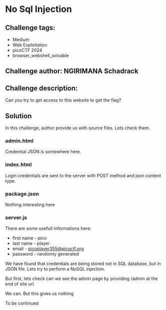 # No Sql Injection
## Challenge tags:
- Medium
- Web Exploitation
- picoCTF 2024
- browser_webshell_solvable

## Challenge author: NGIRIMANA Schadrack
## Challenge description:
Can you try to get access to this website to get the flag?

## Solution
In this challenge, author provide us with source files. Lets check them.

### admin.html
Credential JSON is somewhere here.

### index.html
Login credentials are sent to the server with POST method and json content type.

### package.json
Nothing interesting here

### server.js
There are some usefull informations here:
- first name - pico
- last name - player
- email - picoplayer355@picoctf.org
- password - randomly generated

We have found that credentials are being stored not in SQL database, but in JSON file. Lets try to perform a NoSQL injection.

But first, lets check can we see the admin page by providing /admin at the end of site url.

We can. But this gives us nothing

To be continued

